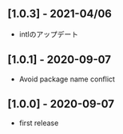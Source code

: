 ## [1.0.3] - 2021-04/06
- intlのアップデート

## [1.0.1] - 2020-09-07
- Avoid package name conflict

## [1.0.0] - 2020-09-07
- first release